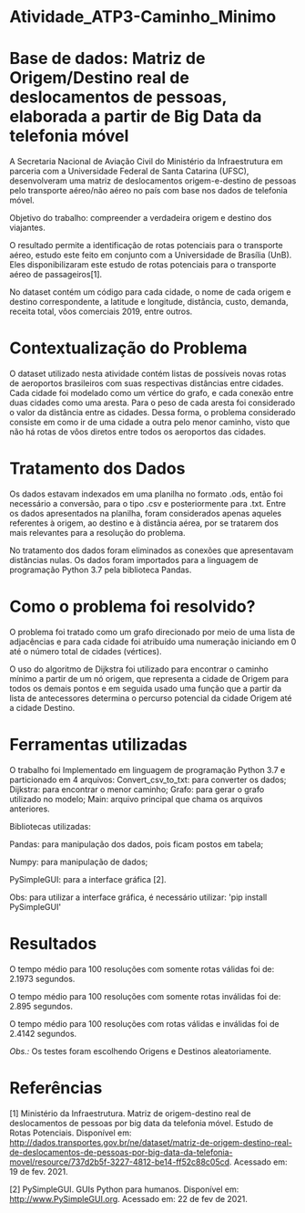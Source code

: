 # Atividade_ATP3-Caminho_Minimo

# Base de dados: Matriz de Origem/Destino real de deslocamentos de pessoas, elaborada a partir de Big Data da telefonia móvel
A Secretaria Nacional de Aviação Civil do Ministério da Infraestrutura em parceria com a Universidade Federal de Santa Catarina (UFSC), desenvolveram uma matriz de deslocamentos origem-e-destino de pessoas pelo transporte aéreo/não aéreo no país com base nos dados de telefonia móvel.

Objetivo do trabalho: compreender a verdadeira origem e destino dos viajantes.

O resultado permite a identificação de rotas potenciais para o transporte aéreo, estudo este feito em conjunto com a Universidade de Brasília (UnB).
Eles disponibilizaram este estudo de rotas potenciais para o transporte aéreo de passageiros[1].

No dataset contém um código para cada cidade, o nome de cada origem e destino correspondente, a latitude e longitude, distância, custo, demanda, receita total, vôos comerciais 2019, entre outros. 

# Contextualização do Problema
O dataset utilizado nesta atividade contém listas de possíveis novas rotas de aeroportos brasileiros com suas respectivas distâncias entre cidades. Cada cidade foi modelado como um vértice do grafo, e cada conexão entre duas cidades como uma aresta. Para o peso de cada aresta foi considerado o valor da distância entre as cidades. Dessa forma, o problema considerado consiste em como ir de uma cidade a outra pelo menor caminho, visto que não há rotas de vôos diretos entre todos os aeroportos das cidades.

# Tratamento dos Dados
Os dados estavam indexados em uma planilha no formato .ods, então foi necessário a conversão, para o tipo .csv e posteriormente para .txt.
Entre os dados apresentados na planilha, foram considerados apenas aqueles referentes à origem, ao destino e à distância aérea, por se tratarem dos mais relevantes para a resolução do problema.

No tratamento dos dados foram eliminados as conexões que apresentavam distâncias nulas.
Os dados foram importados para a linguagem de programação Python 3.7 pela biblioteca Pandas.

# Como o problema foi resolvido?
O problema foi tratado como um grafo direcionado por meio de uma lista de adjacências e para cada cidade foi atribuído uma numeração iniciando em 0 até o número total de cidades (vértices).

O uso do algoritmo de Dijkstra foi utilizado para encontrar o caminho mínimo a partir de um nó origem, que representa a cidade de Origem para todos os demais pontos e em seguida usado uma função que a partir da lista de antecessores determina o percurso potencial da cidade Origem até a cidade Destino.

# Ferramentas utilizadas
O trabalho foi Implementado em linguagem de programação Python 3.7 e particionado em 4 arquivos:
	Convert_csv_to_txt: para converter os dados;
	Dijkstra: para encontrar o menor caminho;
	Grafo: para gerar o grafo utilizado no modelo;
	Main: arquivo principal que chama os arquivos anteriores.

Bibliotecas utilizadas:

Pandas: para manipulação dos dados, pois ficam postos em tabela;

Numpy: para manipulação de dados;

PySimpleGUI: para a interface gráfica [2].

Obs: para utilizar a interface gráfica, é necessário utilizar: 'pip install PySimpleGUI'

# Resultados
O tempo médio para 100 resoluções com somente rotas válidas foi de: 2.1973 segundos.

O tempo médio para 100 resoluções com somente rotas inválidas foi de: 2.895 segundos.

O tempo médio para 100 resoluções com rotas válidas e inválidas foi de 2.4142 segundos. 

*Obs.:* Os testes foram escolhendo Origens e Destinos aleatoriamente.


# Referências
[1] Ministério da Infraestrutura. Matriz de origem-destino real de deslocamentos de pessoas por big data da telefonia móvel. Estudo de Rotas Potenciais. Disponível em: <http://dados.transportes.gov.br/ne/dataset/matriz-de-origem-destino-real-de-deslocamentos-de-pessoas-por-big-data-da-telefonia-movel/resource/737d2b5f-3227-4812-be14-ff52c88c05cd>. Acessado em: 19 de fev. 2021.

[2] PySimpleGUI. GUIs Python para humanos. Disponível em: http://www.PySimpleGUI.org. Acessado em: 22 de fev de 2021.
